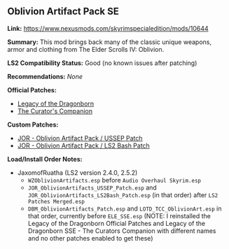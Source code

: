 ## Oblivion Artifact Pack SE

**Link:** https://www.nexusmods.com/skyrimspecialedition/mods/10644

**Summary:** This mod brings back many of the classic unique weapons, armor and clothing from The Elder Scrolls IV: Oblivion. 

**LS2 Compatibility Status:** Good (no known issues after patching)

**Recommendations:** 
_None_

**Official Patches:**
* [Legacy of the Dragonborn](https://www.nexusmods.com/skyrimspecialedition/mods/30980)
* [The Curator's Companion](https://www.nexusmods.com/skyrimspecialedition/mods/38529)

**Custom Patches:**
* [JOR - Oblivion Artifact Pack / USSEP Patch](../custom-patches/JOR_OblivionArtifacts_USSEP_Patch.esp)
* [JOR - Oblivion Artifact Pack / LS2 Bash Patch](/custom-patches/2.4.0/JOR_OblivionArtifacts_LS2Bash_Patch.esp)

**Load/Install Order Notes:**
* JaxomofRuatha (LS2 version 2.4.0, 2.5.2)
  * `WZOblivionArtifacts.esp` before `Audio Overhaul Skyrim.esp`
  * `JOR_OblivionArtifacts_USSEP_Patch.esp` and `JOR_OblivionArtifacts_LS2Bash_Patch.esp` (in that order) after `LS2 Patches Merged.esp`
  * `DBM_OblivionArtifacts_Patch.esp` and `LOTD_TCC_OblivionArt.esp` in that order, currently before `ELE_SSE.esp` (NOTE: I reinstalled the Legacy of the Dragonborn Official Patches and Legacy of the Dragonborn SSE - The Curators Companion with different names and no other patches enabled to get these)